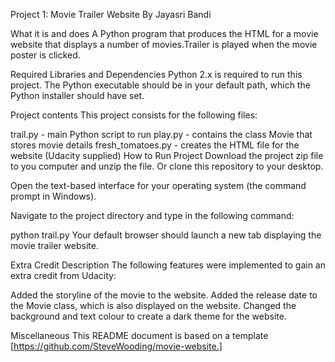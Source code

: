 Project 1: Movie Trailer Website
By Jayasri Bandi


What it is and does
A Python program that produces the HTML for a movie website that displays a number of movies.Trailer is played when the movie poster is clicked.

Required Libraries and Dependencies
Python 2.x is required to run this project. The Python executable should be in your default path, which the Python installer should have set.

Project contents
This project consists for the following files:

trail.py - main Python script to run
play.py - contains the class Movie that stores movie details
fresh_tomatoes.py - creates the HTML file for the website (Udacity supplied)
How to Run Project
Download the project zip file to you computer and unzip the file. Or clone this repository to your desktop.

Open the text-based interface for your operating system (the command prompt in Windows).

Navigate to the project directory and type in the following command:

python trail.py
Your default browser should launch a new tab displaying the movie trailer website.

Extra Credit Description
The following features were implemented to gain an extra credit from Udacity:

Added the storyline of the movie to the website.
Added the release date to the Movie class, which is also displayed on the website.
Changed the background and text colour to create a dark theme for the website.

Miscellaneous
This README document is based on a template [https://github.com/SteveWooding/movie-website.]